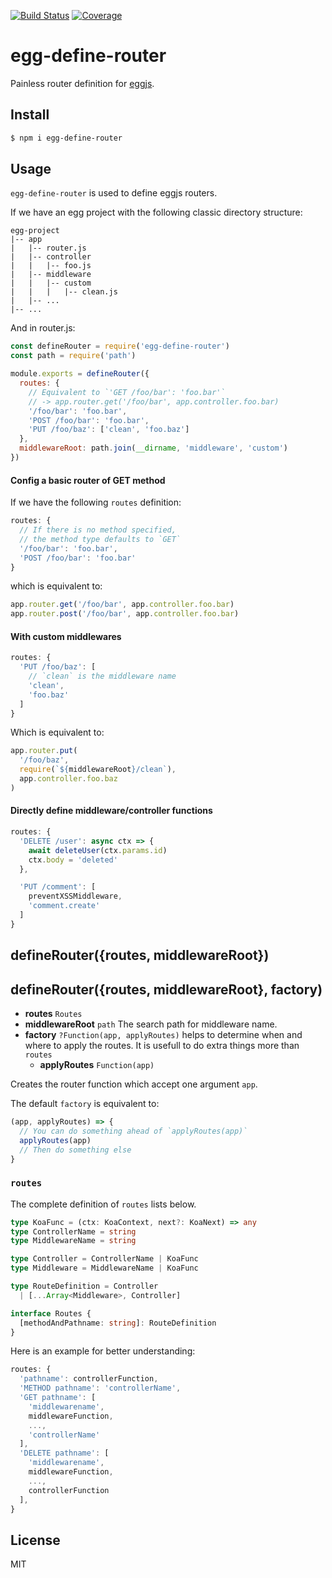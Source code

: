 [![Build Status](https://travis-ci.org/kaelzhang/egg-define-router.svg?branch=master)](https://travis-ci.org/kaelzhang/egg-define-router)
[![Coverage](https://codecov.io/gh/kaelzhang/egg-define-router/branch/master/graph/badge.svg)](https://codecov.io/gh/kaelzhang/egg-define-router)
<!-- optional appveyor tst
[![Windows Build Status](https://ci.appveyor.com/api/projects/status/github/kaelzhang/egg-define-router?branch=master&svg=true)](https://ci.appveyor.com/project/kaelzhang/egg-define-router)
-->
<!-- optional npm version
[![NPM version](https://badge.fury.io/js/egg-define-router.svg)](http://badge.fury.io/js/egg-define-router)
-->
<!-- optional npm downloads
[![npm module downloads per month](http://img.shields.io/npm/dm/egg-define-router.svg)](https://www.npmjs.org/package/egg-define-router)
-->
<!-- optional dependency status
[![Dependency Status](https://david-dm.org/kaelzhang/egg-define-router.svg)](https://david-dm.org/kaelzhang/egg-define-router)
-->

# egg-define-router

Painless router definition for [eggjs](https://eggjs.org).

## Install

```sh
$ npm i egg-define-router
```

## Usage

`egg-define-router` is used to define eggjs routers.

If we have an egg project with the following classic directory structure:

```
egg-project
|-- app
|   |-- router.js
|   |-- controller
|   |   |-- foo.js
|   |-- middleware
|   |   |-- custom
|   |   |   |-- clean.js
|   |-- ...
|-- ...
```

And in router.js:

```js
const defineRouter = require('egg-define-router')
const path = require('path')

module.exports = defineRouter({
  routes: {
    // Equivalent to `'GET /foo/bar': 'foo.bar'`
    // -> app.router.get('/foo/bar', app.controller.foo.bar)
    '/foo/bar': 'foo.bar',
    'POST /foo/bar': 'foo.bar',
    'PUT /foo/baz': ['clean', 'foo.baz']
  },
  middlewareRoot: path.join(__dirname, 'middleware', 'custom')
})
```

#### Config a basic router of GET method

If we have the following `routes` definition:

```js
routes: {
  // If there is no method specified,
  // the method type defaults to `GET`
  '/foo/bar': 'foo.bar',
  'POST /foo/bar': 'foo.bar'
}
```

which is equivalent to:

```js
app.router.get('/foo/bar', app.controller.foo.bar)
app.router.post('/foo/bar', app.controller.foo.bar)
```

#### With custom middlewares

```js
routes: {
  'PUT /foo/baz': [
    // `clean` is the middleware name
    'clean',
    'foo.baz'
  ]
}
```

Which is equivalent to:

```js
app.router.put(
  '/foo/baz',
  require(`${middlewareRoot}/clean`),
  app.controller.foo.baz
)
```

#### Directly define middleware/controller functions

```js
routes: {
  'DELETE /user': async ctx => {
    await deleteUser(ctx.params.id)
    ctx.body = 'deleted'
  },

  'PUT /comment': [
    preventXSSMiddleware,
    'comment.create'
  ]
}
```

## defineRouter({routes, middlewareRoot})
## defineRouter({routes, middlewareRoot}, factory)

- **routes** `Routes`
- **middlewareRoot** `path` The search path for middleware name.
- **factory** `?Function(app, applyRoutes)` helps to determine when and where to apply the routes. It is usefull to do extra things more than `routes`
  - **applyRoutes** `Function(app)`

Creates the router function which accept one argument `app`.

The default `factory` is equivalent to:

```js
(app, applyRoutes) => {
  // You can do something ahead of `applyRoutes(app)`
  applyRoutes(app)
  // Then do something else
}
```

### `routes`

The complete definition of `routes` lists below.

```ts
type KoaFunc = (ctx: KoaContext, next?: KoaNext) => any
type ControllerName = string
type MiddlewareName = string

type Controller = ControllerName | KoaFunc
type Middleware = MiddlewareName | KoaFunc

type RouteDefinition = Controller
  | [...Array<Middleware>, Controller]

interface Routes {
  [methodAndPathname: string]: RouteDefinition
}
```

Here is an example for better understanding:

```js
routes: {
  'pathname': controllerFunction,
  'METHOD pathname': 'controllerName',
  'GET pathname': [
    'middlewarename',
    middlewareFunction,
    ...,
    'controllerName'
  ],
  'DELETE pathname': [
    'middlewarename',
    middlewareFunction,
    ...,
    controllerFunction
  ],
}
```

## License

MIT
